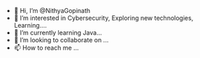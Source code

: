 - 👋 Hi, I’m @NithyaGopinath
- 👀 I’m interested in Cybersecurity, Exploring new technologies, Learning....
- 🌱 I’m currently learning Java...
- 💞️ I’m looking to collaborate on ...
- 📫 How to reach me ...

<!---
NithyaGopinath/NithyaGopinath is a ✨ special ✨ repository because its `README.md` (this file) appears on your GitHub profile.
You can click the Preview link to take a look at your changes.
--->
